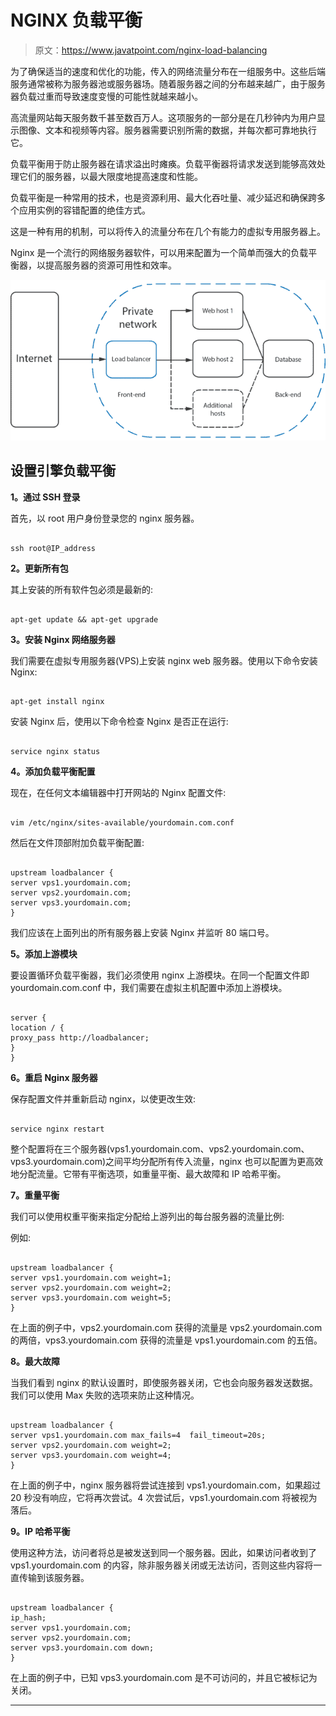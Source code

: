 # NGINX 负载平衡

> 原文：<https://www.javatpoint.com/nginx-load-balancing>

为了确保适当的速度和优化的功能，传入的网络流量分布在一组服务中。这些后端服务通常被称为服务器池或服务器场。随着服务器之间的分布越来越广，由于服务器负载过重而导致速度变慢的可能性就越来越小。

高流量网站每天服务数千甚至数百万人。这项服务的一部分是在几秒钟内为用户显示图像、文本和视频等内容。服务器需要识别所需的数据，并每次都可靠地执行它。

负载平衡用于防止服务器在请求溢出时瘫痪。负载平衡器将请求发送到能够高效处理它们的服务器，以最大限度地提高速度和性能。

负载平衡是一种常用的技术，也是资源利用、最大化吞吐量、减少延迟和确保跨多个应用实例的容错配置的绝佳方式。

这是一种有用的机制，可以将传入的流量分布在几个有能力的虚拟专用服务器上。

Nginx 是一个流行的网络服务器软件，可以用来配置为一个简单而强大的负载平衡器，以提高服务器的资源可用性和效率。

![NGINX Load Balancing](img/1d42805ece567a1dcdafebc2a94b2020.png)

## 设置引擎负载平衡

**1。通过 SSH 登录**

首先，以 root 用户身份登录您的 nginx 服务器。

```

ssh root@IP_address

```

**2。更新所有包**

其上安装的所有软件包必须是最新的:

```

apt-get update && apt-get upgrade

```

**3。安装 Nginx 网络服务器**

我们需要在虚拟专用服务器(VPS)上安装 nginx web 服务器。使用以下命令安装 Nginx:

```

apt-get install nginx

```

安装 Nginx 后，使用以下命令检查 Nginx 是否正在运行:

```

service nginx status

```

**4。添加负载平衡配置**

现在，在任何文本编辑器中打开网站的 Nginx 配置文件:

```

vim /etc/nginx/sites-available/yourdomain.com.conf

```

然后在文件顶部附加负载平衡配置:

```

upstream loadbalancer {
server vps1.yourdomain.com;
server vps2.yourdomain.com;
server vps3.yourdomain.com;
}

```

我们应该在上面列出的所有服务器上安装 Nginx 并监听 80 端口号。

**5。添加上游模块**

要设置循环负载平衡器，我们必须使用 nginx 上游模块。在同一个配置文件即 yourdomain.com.conf 中，我们需要在虚拟主机配置中添加上游模块。

```

server {
location / {
proxy_pass http://loadbalancer;
}
}

```

**6。重启 Nginx 服务器**

保存配置文件并重新启动 nginx，以使更改生效:

```

service nginx restart

```

整个配置将在三个服务器(vps1.yourdomain.com、vps2.yourdomain.com、vps3.yourdomain.com)之间平均分配所有传入流量，nginx 也可以配置为更高效地分配流量。它带有平衡选项，如重量平衡、最大故障和 IP 哈希平衡。

**7。重量平衡**

我们可以使用权重平衡来指定分配给上游列出的每台服务器的流量比例:

例如:

```

upstream loadbalancer {
server vps1.yourdomain.com weight=1;
server vps2.yourdomain.com weight=2;
server vps3.yourdomain.com weight=5;
}

```

在上面的例子中，vps2.yourdomain.com 获得的流量是 vps2.yourdomain.com 的两倍，vps3.yourdomain.com 获得的流量是 vps1.yourdomain.com 的五倍。

**8。最大故障**

当我们看到 nginx 的默认设置时，即使服务器关闭，它也会向服务器发送数据。我们可以使用 Max 失败的选项来防止这种情况。

```

upstream loadbalancer {
server vps1.yourdomain.com max_fails=4  fail_timeout=20s;
server vps2.yourdomain.com weight=2;
server vps3.yourdomain.com weight=4;
}

```

在上面的例子中，nginx 服务器将尝试连接到 vps1.yourdomain.com，如果超过 20 秒没有响应，它将再次尝试。4 次尝试后，vps1.yourdomain.com 将被视为落后。

**9。IP 哈希平衡**

使用这种方法，访问者将总是被发送到同一个服务器。因此，如果访问者收到了 vps1.yourdomain.com 的内容，除非服务器关闭或无法访问，否则这些内容将一直传输到该服务器。

```

upstream loadbalancer {
ip_hash;
server vps1.yourdomain.com;
server vps2.yourdomain.com;
server vps3.yourdomain.com down;
}

```

在上面的例子中，已知 vps3.yourdomain.com 是不可访问的，并且它被标记为关闭。

* * *
